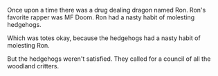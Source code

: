 Once upon a time there was a drug dealing dragon named Ron. Ron's favorite rapper was MF Doom. Ron had a nasty habit of molesting hedgehogs.

Which was totes okay, because the hedgehogs had a nasty habit of molesting Ron.

But the hedgehogs weren't satisfied. They called for a council of all the woodland critters.  


